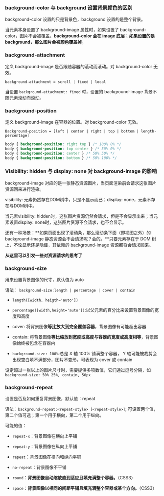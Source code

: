 ### background-color 与 background 设置背景颜色的区别

background-color 设置的只是背景色，background 设置的是整个背景。

当元素本身设置了 background-image 属性时，如果设置了 background-color，图片不会被覆盖，**background-color 会在 image 底层**；**如果设置的是 background，那么图片会被颜色覆盖掉**。

### background-attachment

定义 background-image 是否跟随容器的滚动而滚动。对 background-color 无效。

`background-attachment = scroll | fixed | local`

当设置 `background-attachment: fixed` 时，设置的 background-image 背景不随元素滚动而滚动。

### background-position

定义 background-image 在容器的位置。对 background-color 无效。

`Background-position = [left | center | right | top | bottom | length-percentage]`

```css
body { background-position: right top } /* 100% 0% */
body { background-position: top center } /* 50% 0% */
body { background-position: center } /* 50% 50% */
body { background-position: bottom } /* 50% 100% */
```

### Visibility: hidden 与 display: none 对 background-image 的影响

background-image 对应的是一张静态资源图片，当页面渲染前会请求这张图片资源回来进行渲染。

visibility: 元素仍然存在DOM树中，只是不显示而已；display: none，元素不存在与DOM树中。

当元素visibility: hidden时，这张图片资源仍然会请求，但是不会显示出来；当元素设置display: none时，这张图片资源不会请求，也不会显示。

还有一种场景：**如果页面出现了滚动条，那么滚动条下面（即视图之外）的background-image 静态资源会不会请求呢？会的。**只要元素存在于 DOM 树上，不论显示还是隐藏，其依赖的 background-image 资源都将会请求回来。

**从这里可以引发一些对资源请求的思考了**

### background-size

用来设置背景图像的尺寸，默认值为 auto

语法： `background-size:length | percentage | cover | contain`

- `length([width, heigth='auto'])`
- `percentage([width,height='auto'])`:以父元素的百分比来设置背景图像的宽度和高度
- cover: 将背景图像**等比放大到完全覆盖容器**，背景图像有可能超出容器
- contain: 将背景图像**等比缩放到宽度或高度与容器的宽度或高度相等**，背景图像始终被包含在容器内

- `background-size: 100%`:总是 X 轴 100% 铺满整个容器， Y 轴可能被裁剪会出现空白填不满部分，图片不变形，可表现为 cover 或 contain

设定超过一张以上的图片尺寸时，需要提供多项数值，它们通过逗号分隔，如 `background-size: 50% 25%, contain, 50px`

### background-repeat

设置是否及如何重复背景图像，默认值：repeat

语法：`background-repeat:<repeat-style> [<repeat-style>]`; 可设置两个值，第二个值可选；第一个用于横向，第二个用于纵向。

可能的值：

- `repeat-x`：背景图像在横向上平铺

- `repeat-y`：背景图像在纵向上平铺

- `repeat`：背景图像在横向和纵向平铺

- `no-repeat`：背景图像不平铺

- `round`：**背景图像自动缩放直到适应且填充满整个容器。**（CSS3）

- `space`：**背景图像以相同的间距平铺且填充满整个容器或某个方向。**（CSS3）

  